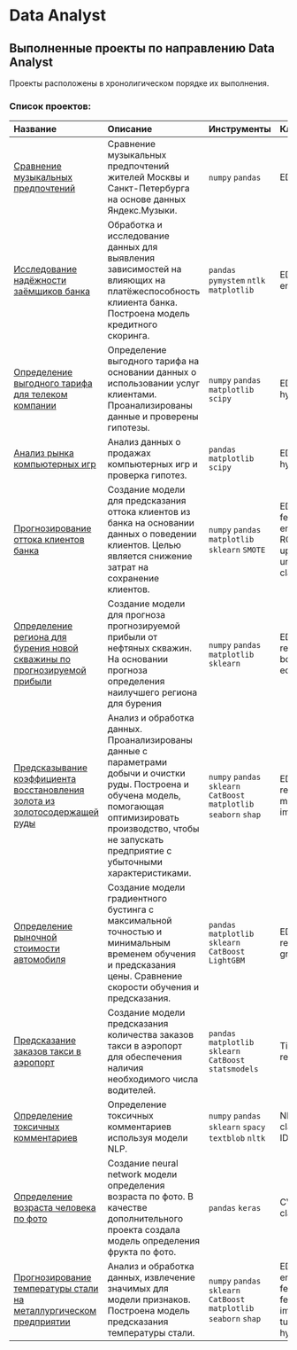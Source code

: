# Data Analyst
## Выполненные проекты по направлению Data Analyst

Проекты расположены в хронолигическом порядке их выполнения.

### Список проектов:
| Название | Описание | Инструменты |  Ключевые слова  |
| :------------------- | :---------------------- | :---------------------- | :------ |
| [Сравнение музыкальных предпочтений](https://github.com/mrkvsv/-Data-Analyst/blob/main/%D0%AF%D0%BD%D0%B4%D0%B5%D0%BA%D1%81%20%D0%9C%D1%83%D0%B7%D1%8B%D0%BA%D0%B0%20DA.ipynb) |  Сравнение музыкальных предпочтений жителей Москвы и Санкт-Петербурга на основе данных Яндекс.Музыки. | `numpy` `pandas` | EDA, analysis |
| [Исследование надёжности заёмщиков банка](https://github.com/brut0/yandex.praktikum_ds_projects/tree/main/Clients_debt_analysis) | Обработка и исследование данных для выявления зависимостей на влияющих на платёжеспособность клииента банка. Построена модель кредитного скоринга. | `pandas` `pymystem` `ntlk` `matplotlib` | EDA, NLP, feature engineering |
| [Определение выгодного тарифа для телеком компании](https://github.com/brut0/yandex.praktikum_ds_projects/tree/main/Tariffs_of_telecom) | Определение выгодного тарифа на основании данных о использовании услуг клиентами. Проанализированы данные и проверены гипотезы. | `numpy` `pandas` `matplotlib`  `scipy` | EDA, analysis, hypotesys testing |
| [Анализ рынка компьютерных игр](https://github.com/brut0/yandex.praktikum_ds_projects/tree/main/Games_analysis) | Анализ данных о продажах компьютерных игр и проверка гипотез. | `pandas` `matplotlib` `scipy` | EDA, statistics, hypotesys testing |
| [Прогнозирование оттока клиентов банка](https://github.com/brut0/yandex.praktikum_ds_projects/tree/main/Bank_customer_churn) | Создание модели для предсказания оттока клиентов из банка на основании данных о поведении клиентов. Целью является снижение затрат на сохранение клиентов. | `numpy` `pandas` `matplotlib` `sklearn` `SMOTE` | EDA, analysis, feature engineering, ROC-AUC, upsampling, unbalanced classification |
| [Определение региона для бурения новой скважины по прогнозируемой прибыли](https://github.com/brut0/yandex.praktikum_ds_projects/tree/main/Oil_wells) | Создание модели для прогноза прогнозируемой прибыли от нефтяных скважин. На основании прогноза определения наилучшего региона для бурения | `numpy` `pandas` `matplotlib` `sklearn` | EDA, analysis, regression, bootstrap, econometrics |
| [Предсказывание коэффициента восстановления золота из золотосодержащей руды](https://github.com/brut0/yandex.praktikum_ds_projects/tree/main/Gold_recovery) | Анализ и обработка данных. Проанализированы данные с параметрами добычи и очистки руды. Построена и обучена модель, помогающая оптимизировать производство, чтобы не запускать предприятие с убыточными характеристиками. | `numpy`  `pandas` `sklearn` `CatBoost` `matplotlib` `seaborn` `shap` | EDA, regression,custom metric, feature importance |
| [Определение рыночной стоимости автомобиля](https://github.com/brut0/yandex.praktikum_ds_projects/tree/main/Car_price) | Создание модели градиентного бустинга с максимальной точностью и минимальным временем обучения и предсказания цены. Сравнение скорости обучения и предсказания. | `pandas` `matplotlib` `sklearn` `CatBoost` `LightGBM` | EDA, analysis, regression, gradient boosting |
| [Предсказание заказов такси в аэропорт](https://github.com/brut0/yandex.praktikum_ds_projects/tree/main/Time_series) | Создание модели предсказания количества заказов такси в аэропорт для обеспечения наличия необходимого числа водителей. | `pandas` `matplotlib` `sklearn` `CatBoost` `statsmodels` | Time Series, regression |
| [Определение токсичных комментариев](https://github.com/brut0/yandex.praktikum_ds_projects/tree/main/Toxic_comments) | Определение токсичных комментариев используя модели NLP. | `numpy` `pandas` `sklearn` `spacy` `textblob` `nltk` | NLP, classification, TF-IDF |
| [Определение возраста человека по фото](https://github.com/brut0/yandex.praktikum_ds_projects/tree/main/Computer_vision) | Создание neural network модели определения возраста по фото. В качестве дополнительного проекта создала модель определения фрукта по фото. | `pandas` `keras` | CV, CNN, ResNet, classification |
| [Прогнозирование температуры стали на металлургическом предприятии](https://github.com/brut0/yandex.praktikum_ds_projects/tree/main/Temperature_of_steel) | Анализ и обработка данных, извлечение значимых для модели признаков. Построена модель предсказания температуры стали. | `numpy` `pandas` `sklearn` `CatBoost` `matplotlib` `seaborn` `shap` | EDA, feature engineering, feature selection, feature importance, tuning hyperparams |
